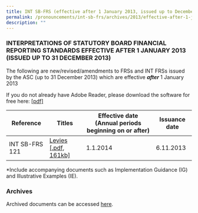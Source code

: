 ```yaml
---
title: INT SB-FRS (effective after 1 January 2013, issued up to December 2013)
permalink: /pronouncements/int-sb-frs/archives/2013/effective-after-1-january-2013-issued-up-to-december-2013/
description: ""
---
```

### INTERPRETATIONS OF STATUTORY BOARD FINANCIAL REPORTING STANDARDS EFFECTIVE AFTER 1 JANUARY 2013 (ISSUED UP TO 31 DECEMBER 2013)

  

The following are new/revised/amendments to FRSs and INT FRSs issued by the ASC (up to 31 December 2013) which are effective **_after_** 1 January 2013

If you do not already have Adobe Reader, please download the software for free here: [\[pdf\]](http://www.adobe.com/products/acrobat/readstep2.html) 

| Reference | Titles | Effective date (Annual periods beginning on or after) | Issuance date |
| --- | --- | --- | --- |
| INT SB-FRS 121 | [Levies [.pdf, 161kb]](/files/Docs/Default%20Source/Int%20Sb%20Frs/After%201%20Jan%202013%20to%20Dec%202013/int_sbfrs_121_(jul_2013).pdf) | 1.1.2014 | 6.11.2013 |

  
\*Include accompanying documents such as Implementation Guidance (IG) and Illustrative Examples (IE).  

  

### Archives 

  

Archived documents can be accessed [here](/pronouncements/interpretations-of-sb-frs/archives/).